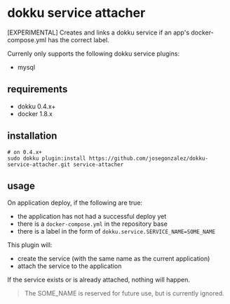 # dokku service attacher

[EXPERIMENTAL] Creates and links a dokku service if an app's docker-compose.yml has the correct label.

Currenly only supports the following dokku service plugins:

- mysql

## requirements

- dokku 0.4.x+
- docker 1.8.x

## installation

```shell
# on 0.4.x+
sudo dokku plugin:install https://github.com/josegonzalez/dokku-service-attacher.git service-attacher
```

## usage

On application deploy, if the following are true:

- the application has not had a successful deploy yet
- there is a `docker-compose.yml` in the repository base
- there is a label in the form of `dokku.service.SERVICE_NAME=SOME_NAME`

This plugin will:

- create the service (with the same name as the current application)
- attach the service to the application

If the service exists or is already attached, nothing will happen.

> The SOME_NAME is reserved for future use, but is currently ignored.
